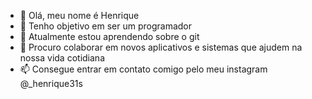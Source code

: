 - 👋 Olá, meu nome é Henrique
- 👀 Tenho objetivo em ser um programador
- 🌱 Atualmente estou aprendendo sobre o git
- 💞️ Procuro colaborar em novos aplicativos e sistemas que ajudem na nossa vida cotidiana
- 📫 Consegue entrar em contato comigo pelo meu instagram @_henrique31s

<!---
Henrique31s/Henrique31s is a ✨ special ✨ repository because its `README.md` (this file) appears on your GitHub profile.
You can click the Preview link to take a look at your changes.
--->
